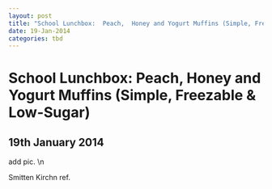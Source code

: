 ```yaml
---
layout: post
title: "School Lunchbox:  Peach,  Honey and Yogurt Muffins (Simple, Freezable & Low-Sugar)"
date: 19-Jan-2014
categories: tbd
---
```


# School Lunchbox:  Peach,  Honey and Yogurt Muffins (Simple, Freezable & Low-Sugar)

## 19th January 2014

add pic. \n

Smitten Kirchn ref.

 
